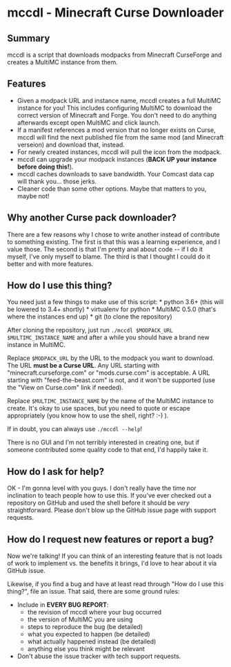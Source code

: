 # mccdl - Minecraft Curse Downloader

## Summary

mccdl is a script that downloads modpacks from Minecraft CurseForge and
creates a MultiMC instance from them.

## Features

* Given a modpack URL and instance name, mccdl creates a full MultiMC instance for you!
  This includes configuring MultiMC to download the correct version of Minecraft and
  Forge. You don't need to do anything afterwards except open MultiMC and click launch.
* If a manifest references a mod version that no longer exists on Curse, mccdl will find
  the next published file from the same mod (and Minecraft verseion) and download that,
  instead.
* For newly created instances, mccdl will pull the icon from the modpack.
* mccdl can upgrade your modpack instances (**BACK UP your instance before doing this!**).
* mccdl caches downloads to save bandwidth. Your Comcast data cap will thank you... those
  jerks.
* Cleaner code than some other options. Maybe that matters to you, maybe not!

## Why another Curse pack downloader?

There are a few reasons why I chose to write another instead of contribute
to something existing. The first is that this was a learning experience,
and I value those. The second is that I'm pretty anal about code -- if I
do it myself, I've only myself to blame. The third is that I thought I
could do it better and with more features.

## How do I use this thing?

You need just a few things to make use of this script:
    * python 3.6+ (this will be lowered to 3.4+ shortly)
    * virtualenv for python
    * MultiMC 0.5.0 (that's where the instances end up)
    * git (to clone the repository)

After cloning the repository, just run `./mccdl $MODPACK_URL $MULTIMC_INSTANCE_NAME`
and after a while you should have a brand new instance in MultiMC.

Replace `$MODPACK_URL` by the URL to the modpack you want to download. The URL
**must be a Curse URL**. Any URL starting with "minecraft.curseforge.com" or
"mods.curse.com" is acceptable. A URL starting with "feed-the-beast.com" is not,
and it won't be supported (use the "View on Curse.com" link if needed).

Replace `$MULTIMC_INSTANCE_NAME` by the name of the MultiMC instance to create.
It's okay to use spaces, but you need to quote or escape appropriately (you
know how to use the shell, right? :-) ).

If in doubt, you can always use `./mccdl --help`!

There is no GUI and I'm not terribly interested in creating one, but if someone
contributed some quality code to that end, I'd happily take it.

## How do I ask for help?

OK - I'm gonna level with you guys. I don't really have the time nor inclination
to teach people how to use this. If you've ever checked out a repository on GitHub
and used the shell before it should be *very* straightforward. Please don't blow
up the GitHub issue page with support requests.

## How do I request new features or report a bug?

Now we're talking! If you can think of an interesting feature that is not loads of
work to implement vs. the benefits it brings, I'd love to hear about it via GitHub
issue.

Likewise, if you find a bug and have at least read through "How do I use this thing?",
file an issue. That said, there are some ground rules:

* Include in **EVERY BUG REPORT**:
    * the revision of mccdl where your bug occurred
    * the version of MultiMC you are using
    * steps to reproduce the bug (be detailed)
    * what you expected to happen (be detailed)
    * what actually happened instead (be detailed)
    * anything else you think might be relevant
* Don't abuse the issue tracker with tech support requests.
